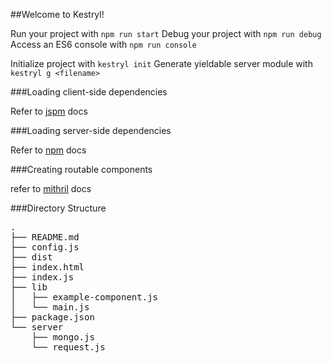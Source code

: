 ##Welcome to Kestryl!

Run your project with `npm run start`
Debug your project with `npm run debug`
Access an ES6 console with `npm run console`

Initialize project with `kestryl init`
Generate yieldable server module with `kestryl g <filename>`

###Loading client-side dependencies

Refer to [jspm](https://github.com/jspm/jspm-cli) docs

###Loading server-side dependencies

Refer to [npm](https://github.com/npm/npm) docs

###Creating routable components

refer to [mithril](https://github.com/lhorie/mithril.js) docs

###Directory Structure

<pre>
.
├── README.md
├── config.js
├── dist
├── index.html
├── index.js
├── lib
│   ├── example-component.js
│   └── main.js
├── package.json
└── server
    ├── mongo.js
    └── request.js
</pre>
